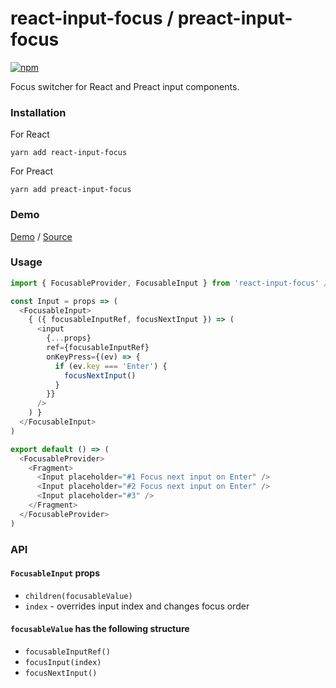 # react-input-focus / preact-input-focus

[![npm](https://img.shields.io/npm/v/react-input-focus.svg)](https://www.npmjs.com/package/react-input-focus)

Focus switcher for React and Preact input components.

### Installation
  
For React
```
yarn add react-input-focus
```
  
For Preact
```
yarn add preact-input-focus
```

### Demo

[Demo](https://fakundo.github.io/react-input-focus/react/)
/
[Source](https://github.com/fakundo/react-input-focus/tree/master/packages/react-input-focus/examples)

### Usage

```javascript
import { FocusableProvider, FocusableInput } from 'react-input-focus' // or from 'preact-input-focus'

const Input = props => (
  <FocusableInput>
    { ({ focusableInputRef, focusNextInput }) => (
      <input
        {...props}
        ref={focusableInputRef}
        onKeyPress={(ev) => {
          if (ev.key === 'Enter') {
            focusNextInput()
          }
        }}
      />
    ) }
  </FocusableInput>
)

export default () => (
  <FocusableProvider>
    <Fragment>
      <Input placeholder="#1 Focus next input on Enter" />
      <Input placeholder="#2 Focus next input on Enter" />
      <Input placeholder="#3" />
    </Fragment>
  </FocusableProvider>
)
```

### API

#### `FocusableInput` props

- `children(focusableValue)`
- `index` - overrides input index and changes focus order

#### `focusableValue` has the following structure

- `focusableInputRef()`
- `focusInput(index)`
- `focusNextInput()`
